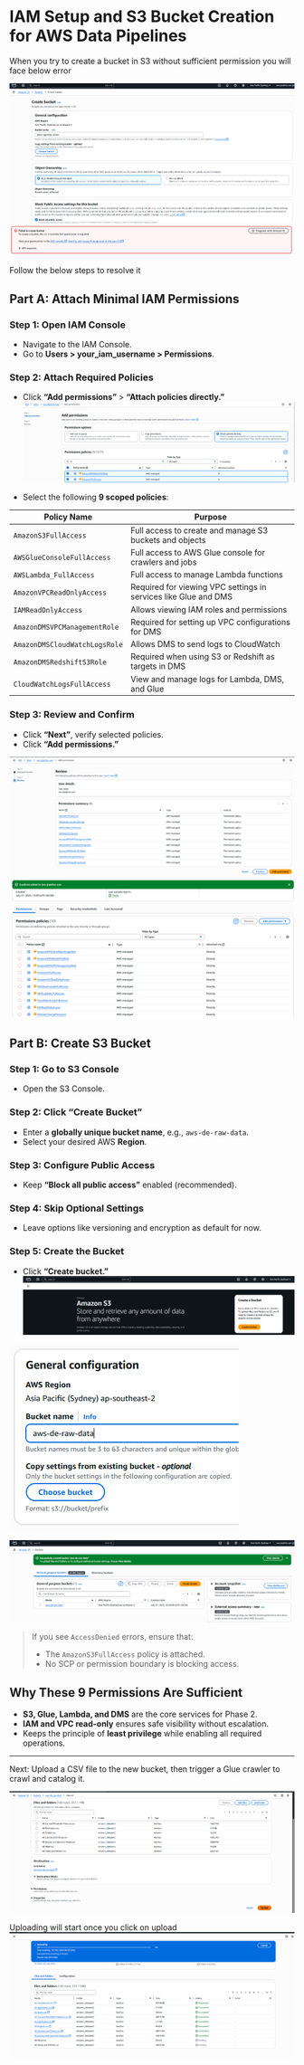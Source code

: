 

# IAM Setup and S3 Bucket Creation for AWS Data Pipelines

When you try to create a bucket in S3 without sufficient permission you will face below error

![alt text](image\image.png)
![alt text](image\image-1.png)

Follow the below steps to resolve it
## Part A: Attach Minimal IAM Permissions

### Step 1: Open IAM Console

* Navigate to the IAM Console.
* Go to **Users > your_iam_username > Permissions**.

### Step 2: Attach Required Policies

* Click **“Add permissions”** > **“Attach policies directly.”**
![alt text](image\image-3.png)

* Select the following **9 scoped policies**:

| Policy Name                   | Purpose                                                         |
| ----------------------------- | --------------------------------------------------------------- |
| `AmazonS3FullAccess`          | Full access to create and manage S3 buckets and objects         |
| `AWSGlueConsoleFullAccess`    | Full access to AWS Glue console for crawlers and jobs           |
| `AWSLambda_FullAccess`        | Full access to manage Lambda functions                          |
| `AmazonVPCReadOnlyAccess`     | Required for viewing VPC settings in services like Glue and DMS |
| `IAMReadOnlyAccess`           | Allows viewing IAM roles and permissions                        |
| `AmazonDMSVPCManagementRole`  | Required for setting up VPC configurations for DMS              |
| `AmazonDMSCloudWatchLogsRole` | Allows DMS to send logs to CloudWatch                           |
| `AmazonDMSRedshiftS3Role`     | Required when using S3 or Redshift as targets in DMS            |
| `CloudWatchLogsFullAccess`    | View and manage logs for Lambda, DMS, and Glue                  |

### Step 3: Review and Confirm

* Click **“Next”**, verify selected policies.
* Click **“Add permissions.”**

![alt text](image\image-4.png)
![alt text](image\image-5.png)

## Part B: Create S3 Bucket

### Step 1: Go to S3 Console

* Open the S3 Console.

### Step 2: Click “Create Bucket”

* Enter a **globally unique bucket name**, e.g., `aws-de-raw-data`.
* Select your desired AWS **Region**.

### Step 3: Configure Public Access

* Keep **“Block all public access”** enabled (recommended).

### Step 4: Skip Optional Settings

* Leave options like versioning and encryption as default for now.

### Step 5: Create the Bucket

* Click **“Create bucket.”**
![alt text](image\image-6.png)

![alt text](image\image-7.png)

![alt text](image\image-8.png)
> If you see `AccessDenied` errors, ensure that:
>
> * The `AmazonS3FullAccess` policy is attached.
> * No SCP or permission boundary is blocking access.

## Why These 9 Permissions Are Sufficient

* **S3, Glue, Lambda, and DMS** are the core services for Phase 2.
* **IAM and VPC read-only** ensures safe visibility without escalation.
* Keeps the principle of **least privilege** while enabling all required operations.

---

Next: Upload a CSV file to the new bucket, then trigger a Glue crawler to crawl and catalog it.

![alt text](image\image-10.png)

Uploading will start once you click on upload
![alt text](image\image-11.png)
